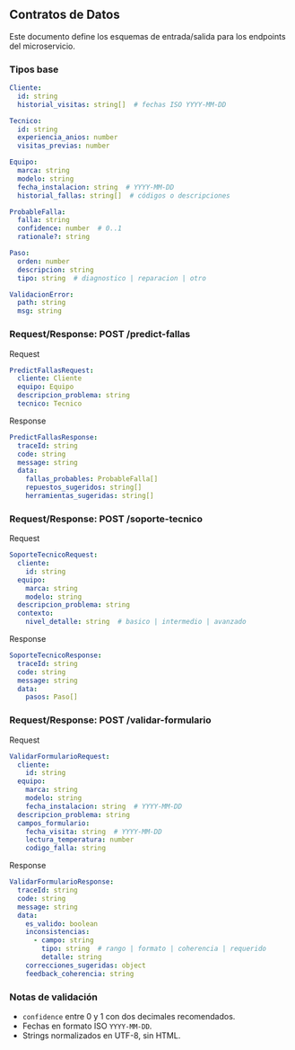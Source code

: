 ## Contratos de Datos

Este documento define los esquemas de entrada/salida para los endpoints del microservicio.

### Tipos base

```yaml
Cliente:
  id: string
  historial_visitas: string[]  # fechas ISO YYYY-MM-DD

Tecnico:
  id: string
  experiencia_anios: number
  visitas_previas: number

Equipo:
  marca: string
  modelo: string
  fecha_instalacion: string  # YYYY-MM-DD
  historial_fallas: string[]  # códigos o descripciones

ProbableFalla:
  falla: string
  confidence: number  # 0..1
  rationale?: string

Paso:
  orden: number
  descripcion: string
  tipo: string  # diagnostico | reparacion | otro

ValidacionError:
  path: string
  msg: string
```

### Request/Response: POST /predict-fallas

Request
```yaml
PredictFallasRequest:
  cliente: Cliente
  equipo: Equipo
  descripcion_problema: string
  tecnico: Tecnico
```

Response
```yaml
PredictFallasResponse:
  traceId: string
  code: string
  message: string
  data:
    fallas_probables: ProbableFalla[]
    repuestos_sugeridos: string[]
    herramientas_sugeridas: string[]
```

### Request/Response: POST /soporte-tecnico

Request
```yaml
SoporteTecnicoRequest:
  cliente:
    id: string
  equipo:
    marca: string
    modelo: string
  descripcion_problema: string
  contexto:
    nivel_detalle: string  # basico | intermedio | avanzado
```

Response
```yaml
SoporteTecnicoResponse:
  traceId: string
  code: string
  message: string
  data:
    pasos: Paso[]
```

### Request/Response: POST /validar-formulario

Request
```yaml
ValidarFormularioRequest:
  cliente:
    id: string
  equipo:
    marca: string
    modelo: string
    fecha_instalacion: string  # YYYY-MM-DD
  descripcion_problema: string
  campos_formulario:
    fecha_visita: string  # YYYY-MM-DD
    lectura_temperatura: number
    codigo_falla: string
```

Response
```yaml
ValidarFormularioResponse:
  traceId: string
  code: string
  message: string
  data:
    es_valido: boolean
    inconsistencias:
      - campo: string
        tipo: string  # rango | formato | coherencia | requerido
        detalle: string
    correcciones_sugeridas: object
    feedback_coherencia: string
```

### Notas de validación
- `confidence` entre 0 y 1 con dos decimales recomendados.
- Fechas en formato ISO `YYYY-MM-DD`.
- Strings normalizados en UTF-8, sin HTML.


